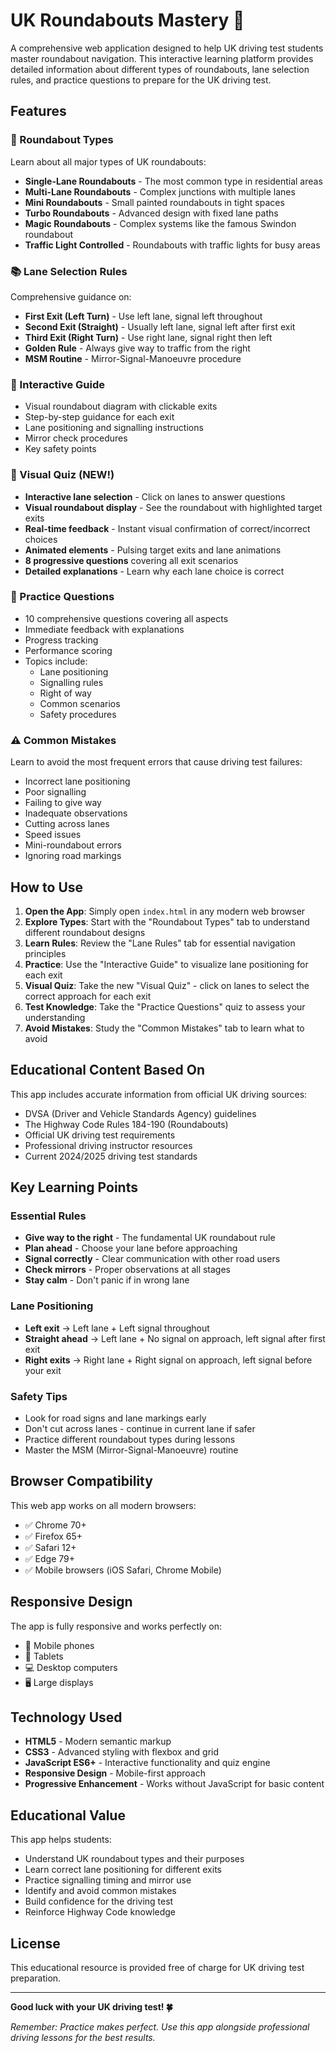 # UK Roundabouts Mastery 🚗

A comprehensive web application designed to help UK driving test students master roundabout navigation. This interactive learning platform provides detailed information about different types of roundabouts, lane selection rules, and practice questions to prepare for the UK driving test.

## Features

### 🔄 Roundabout Types
Learn about all major types of UK roundabouts:
- **Single-Lane Roundabouts** - The most common type in residential areas
- **Multi-Lane Roundabouts** - Complex junctions with multiple lanes
- **Mini Roundabouts** - Small painted roundabouts in tight spaces
- **Turbo Roundabouts** - Advanced design with fixed lane paths
- **Magic Roundabouts** - Complex systems like the famous Swindon roundabout
- **Traffic Light Controlled** - Roundabouts with traffic lights for busy areas

### 📚 Lane Selection Rules
Comprehensive guidance on:
- **First Exit (Left Turn)** - Use left lane, signal left throughout
- **Second Exit (Straight)** - Usually left lane, signal left after first exit
- **Third Exit (Right Turn)** - Use right lane, signal right then left
- **Golden Rule** - Always give way to traffic from the right
- **MSM Routine** - Mirror-Signal-Manoeuvre procedure

### 🎯 Interactive Guide
- Visual roundabout diagram with clickable exits
- Step-by-step guidance for each exit
- Lane positioning and signalling instructions
- Mirror check procedures
- Key safety points

### 🎯 Visual Quiz (NEW!)
- **Interactive lane selection** - Click on lanes to answer questions
- **Visual roundabout display** - See the roundabout with highlighted target exits
- **Real-time feedback** - Instant visual confirmation of correct/incorrect choices
- **Animated elements** - Pulsing target exits and lane animations
- **8 progressive questions** covering all exit scenarios
- **Detailed explanations** - Learn why each lane choice is correct

### 📝 Practice Questions
- 10 comprehensive questions covering all aspects
- Immediate feedback with explanations
- Progress tracking
- Performance scoring
- Topics include:
  - Lane positioning
  - Signalling rules
  - Right of way
  - Common scenarios
  - Safety procedures

### ⚠️ Common Mistakes
Learn to avoid the most frequent errors that cause driving test failures:
- Incorrect lane positioning
- Poor signalling
- Failing to give way
- Inadequate observations
- Cutting across lanes
- Speed issues
- Mini-roundabout errors
- Ignoring road markings

## How to Use

1. **Open the App**: Simply open `index.html` in any modern web browser
2. **Explore Types**: Start with the "Roundabout Types" tab to understand different roundabout designs
3. **Learn Rules**: Review the "Lane Rules" tab for essential navigation principles
4. **Practice**: Use the "Interactive Guide" to visualize lane positioning for each exit
5. **Visual Quiz**: Take the new "Visual Quiz" - click on lanes to select the correct approach for each exit
6. **Test Knowledge**: Take the "Practice Questions" quiz to assess your understanding
7. **Avoid Mistakes**: Study the "Common Mistakes" tab to learn what to avoid

## Educational Content Based On

This app includes accurate information from official UK driving sources:
- DVSA (Driver and Vehicle Standards Agency) guidelines
- The Highway Code Rules 184-190 (Roundabouts)
- Official UK driving test requirements
- Professional driving instructor resources
- Current 2024/2025 driving test standards

## Key Learning Points

### Essential Rules
- **Give way to the right** - The fundamental UK roundabout rule
- **Plan ahead** - Choose your lane before approaching
- **Signal correctly** - Clear communication with other road users
- **Check mirrors** - Proper observations at all stages
- **Stay calm** - Don't panic if in wrong lane

### Lane Positioning
- **Left exit** → Left lane + Left signal throughout
- **Straight ahead** → Left lane + No signal on approach, left signal after first exit
- **Right exits** → Right lane + Right signal on approach, left signal before your exit

### Safety Tips
- Look for road signs and lane markings early
- Don't cut across lanes - continue in current lane if safer
- Practice different roundabout types during lessons
- Master the MSM (Mirror-Signal-Manoeuvre) routine

## Browser Compatibility

This web app works on all modern browsers:
- ✅ Chrome 70+
- ✅ Firefox 65+
- ✅ Safari 12+
- ✅ Edge 79+
- ✅ Mobile browsers (iOS Safari, Chrome Mobile)

## Responsive Design

The app is fully responsive and works perfectly on:
- 📱 Mobile phones
- 📱 Tablets
- 💻 Desktop computers
- 🖥️ Large displays

## Technology Used

- **HTML5** - Modern semantic markup
- **CSS3** - Advanced styling with flexbox and grid
- **JavaScript ES6+** - Interactive functionality and quiz engine
- **Responsive Design** - Mobile-first approach
- **Progressive Enhancement** - Works without JavaScript for basic content

## Educational Value

This app helps students:
- Understand UK roundabout types and their purposes
- Learn correct lane positioning for different exits
- Practice signalling timing and mirror use
- Identify and avoid common mistakes
- Build confidence for the driving test
- Reinforce Highway Code knowledge

## License

This educational resource is provided free of charge for UK driving test preparation.

---

**Good luck with your UK driving test! 🍀**

*Remember: Practice makes perfect. Use this app alongside professional driving lessons for the best results.*
